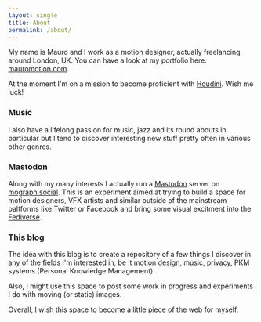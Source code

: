 ```yaml
---
layout: single
title: About
permalink: /about/
---
```

My name is Mauro and I work as a motion designer, actually freelancing around London, UK. You can have a look at my portfolio here: [mauromotion.com](https://mauromotion.com).

At the moment I'm on a mission to become proficient with [Houdini](https://www.sidefx.com/). Wish me luck!

### Music

I also have a lifelong passion for music, jazz and its round abouts in particular but I tend to discover interesting new stuff pretty often in various other genres.

### Mastodon

Along with my many interests I actually run a [Mastodon](https://joinmastodon.org/) server on [mograph.social](https://mograph.social). This is an experiment aimed at trying to build a space for motion designers, VFX artists and similar outside of the mainstream paltforms like Twitter or Facebook and bring some visual excitment into the [Fediverse](https://fediverse.party/en/fediverse/).

### This blog

The idea with this blog is to create a repository of a few things I discover in any of the fields I'm interested in, be it motion design, music, privacy, PKM systems (Personal Knowledge Management).

Also, I might use this space to post some work in progress and experiments I do with moving (or static) images.

Overall, I wish this space to become a little piece of the web for myself.
